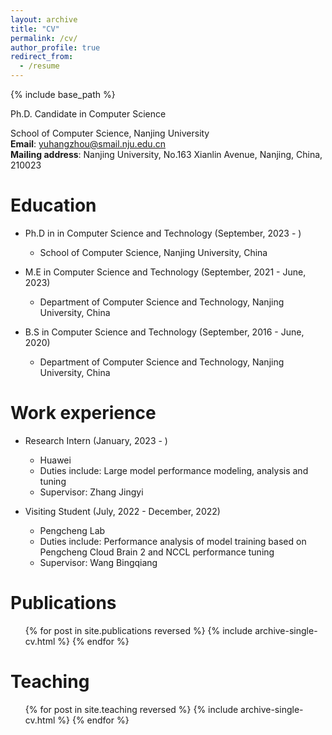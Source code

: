```yaml
---
layout: archive
title: "CV"
permalink: /cv/
author_profile: true
redirect_from:
  - /resume
---
```


{% include base_path %}

Ph.D. Candidate in Computer Science

School of Computer Science, Nanjing University  
**Email**: yuhangzhou@smail.nju.edu.cn  
**Mailing address**: Nanjing University, No.163 Xianlin Avenue, Nanjing, China, 210023  

Education
======
* Ph.D in in Computer Science and Technology (September, 2023 - )
  - School of Computer Science, Nanjing University, China

* M.E in Computer Science and Technology (September, 2021 - June, 2023)
  - Department of Computer Science and Technology, Nanjing University, China

* B.S in Computer Science and Technology (September, 2016 - June, 2020)
  - Department of Computer Science and Technology, Nanjing University, China

Work experience
======
* Research Intern (January, 2023 - )
  - Huawei
  - Duties include: Large model performance modeling, analysis and tuning
  - Supervisor: Zhang Jingyi

* Visiting Student (July, 2022 - December, 2022)
  - Pengcheng Lab
  - Duties include: Performance analysis of model training based on Pengcheng Cloud Brain 2 and NCCL performance tuning
  - Supervisor: Wang Bingqiang

Publications
======
  <ul>{% for post in site.publications reversed %}
    {% include archive-single-cv.html %}
  {% endfor %}</ul>
  

Teaching
======
  <ul>{% for post in site.teaching reversed %}
    {% include archive-single-cv.html %}
  {% endfor %}</ul>

